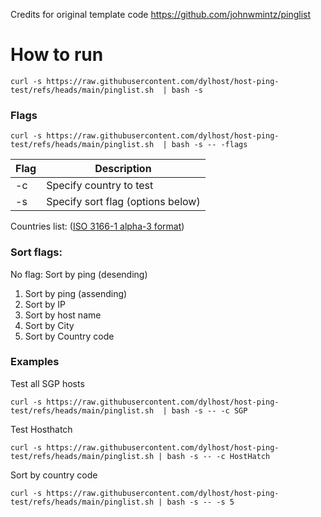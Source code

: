 Credits for original template code https://github.com/johnwmintz/pinglist

# How to run
```
curl -s https://raw.githubusercontent.com/dylhost/host-ping-test/refs/heads/main/pinglist.sh  | bash -s
```

### Flags
```
curl -s https://raw.githubusercontent.com/dylhost/host-ping-test/refs/heads/main/pinglist.sh  | bash -s -- -flags
```
| Flag | Description |
| ---- | ----------- |
| -c | Specify country to test |
| -s | Specify sort flag (options below) |

Countries list:
([ISO 3166-1 alpha-3 format](https://en.wikipedia.org/wiki/ISO_3166-1_alpha-3))

### Sort flags:
No flag: Sort by ping (desending) 
1. Sort by ping (assending)
2. Sort by IP
3. Sort by host name
4. Sort by City
5. Sort by Country code

### Examples
Test all SGP hosts
```
curl -s https://raw.githubusercontent.com/dylhost/host-ping-test/refs/heads/main/pinglist.sh  | bash -s -- -c SGP
```

Test Hosthatch
```
curl -s https://raw.githubusercontent.com/dylhost/host-ping-test/refs/heads/main/pinglist.sh | bash -s -- -c HostHatch
```

Sort by country code
```
curl -s https://raw.githubusercontent.com/dylhost/host-ping-test/refs/heads/main/pinglist.sh | bash -s -- -s 5
```
